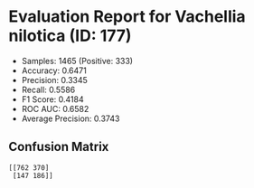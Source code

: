 # Evaluation Report for Vachellia nilotica (ID: 177)
- Samples: 1465 (Positive: 333)
- Accuracy: 0.6471
- Precision: 0.3345
- Recall: 0.5586
- F1 Score: 0.4184
- ROC AUC: 0.6582
- Average Precision: 0.3743

## Confusion Matrix
```
[[762 370]
 [147 186]]
```